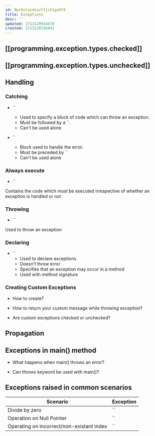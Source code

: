 ```yaml
---
id: 8pr6ulaidsozf1jx51go0f9
title: Exceptions
desc: ''
updated: 1713120934478
created: 1713120316941
---
```


## [[programming.exception.types.checked]]


## [[programming.exception.types.unchecked]]


## Handling

### Catching

- ``
    - Used to specify a block of code which can throw an exception.
    - Must be followed by a ``.
    - Can't be used alone

- ``
    - Block used to handle the error.
    - Must be preceded by ``
    - Can't be used alone

### Always execute

- ``

Contains the code which must be executed irrespective of whether an exception is handled or not

### Throwing

- ``

Used to throw an exception

### Declaring 

- ``
    - Used to declare exceptions
    - Doesn't throw error
    - Specifies that an exception may occur in a method
    - Used with method signature

### Creating Custom Exceptions

- How to create?

- How to return your custom message while throwing exception?

- Are custom exceptions checked or unchecked?

## Propagation

## Exceptions in main() method

- What happens when main() throws an error?


- Can *throws* keyword be used with main()?



## Exceptions raised in common scenarios


Scenario | Exception | 
----------------|-----------|
 Divide by zero | `` |
 Operation on Null Pointer   | `` |
 Operating on incorrect/non-existant index    | `` | 

